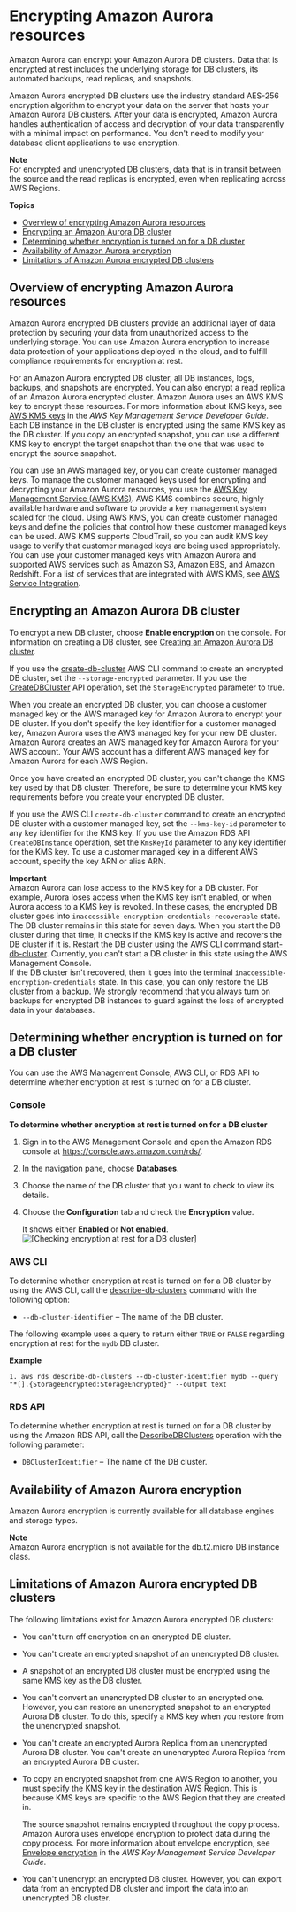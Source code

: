 # Encrypting Amazon Aurora resources<a name="Overview.Encryption"></a>

Amazon Aurora can encrypt your Amazon Aurora DB clusters\. Data that is encrypted at rest includes the underlying storage for DB clusters, its automated backups, read replicas, and snapshots\.

Amazon Aurora encrypted DB clusters use the industry standard AES\-256 encryption algorithm to encrypt your data on the server that hosts your Amazon Aurora DB clusters\. After your data is encrypted, Amazon Aurora handles authentication of access and decryption of your data transparently with a minimal impact on performance\. You don't need to modify your database client applications to use encryption\.

**Note**  
For encrypted and unencrypted DB clusters, data that is in transit between the source and the read replicas is encrypted, even when replicating across AWS Regions\.

**Topics**
+ [Overview of encrypting Amazon Aurora resources](#Overview.Encryption.Overview)
+ [Encrypting an Amazon Aurora DB cluster](#Overview.Encryption.Enabling)
+ [Determining whether encryption is turned on for a DB cluster](#Overview.Encryption.Determining)
+ [Availability of Amazon Aurora encryption](#Overview.Encryption.Availability)
+ [Limitations of Amazon Aurora encrypted DB clusters](#Overview.Encryption.Limitations)

## Overview of encrypting Amazon Aurora resources<a name="Overview.Encryption.Overview"></a>

Amazon Aurora encrypted DB clusters provide an additional layer of data protection by securing your data from unauthorized access to the underlying storage\. You can use Amazon Aurora encryption to increase data protection of your applications deployed in the cloud, and to fulfill compliance requirements for encryption at rest\.

For an Amazon Aurora encrypted DB cluster, all DB instances, logs, backups, and snapshots are encrypted\. You can also encrypt a read replica of an Amazon Aurora encrypted cluster\. Amazon Aurora uses an AWS KMS key to encrypt these resources\. For more information about KMS keys, see [AWS KMS keys](https://docs.aws.amazon.com/kms/latest/developerguide/concepts.html#kms_keys) in the *AWS Key Management Service Developer Guide*\. Each DB instance in the DB cluster is encrypted using the same KMS key as the DB cluster\. If you copy an encrypted snapshot, you can use a different KMS key to encrypt the target snapshot than the one that was used to encrypt the source snapshot\.

You can use an AWS managed key, or you can create customer managed keys\. To manage the customer managed keys used for encrypting and decrypting your Amazon Aurora resources, you use the [AWS Key Management Service \(AWS KMS\)](https://docs.aws.amazon.com/kms/latest/developerguide/)\. AWS KMS combines secure, highly available hardware and software to provide a key management system scaled for the cloud\. Using AWS KMS, you can create customer managed keys and define the policies that control how these customer managed keys can be used\. AWS KMS supports CloudTrail, so you can audit KMS key usage to verify that customer managed keys are being used appropriately\. You can use your customer managed keys with Amazon Aurora and supported AWS services such as Amazon S3, Amazon EBS, and Amazon Redshift\. For a list of services that are integrated with AWS KMS, see [AWS Service Integration](http://aws.amazon.com/kms/features/#AWS_Service_Integration)\.

## Encrypting an Amazon Aurora DB cluster<a name="Overview.Encryption.Enabling"></a>

To encrypt a new DB cluster, choose **Enable encryption** on the console\. For information on creating a DB cluster, see [Creating an Amazon Aurora DB cluster](Aurora.CreateInstance.md)\.

If you use the [create\-db\-cluster](https://docs.aws.amazon.com/cli/latest/reference/rds/create-db-cluster.html) AWS CLI command to create an encrypted DB cluster, set the `--storage-encrypted` parameter\. If you use the [CreateDBCluster](https://docs.aws.amazon.com/AmazonRDS/latest/APIReference/API_CreateDBCluster.html) API operation, set the `StorageEncrypted` parameter to true\.

When you create an encrypted DB cluster, you can choose a customer managed key or the AWS managed key for Amazon Aurora to encrypt your DB cluster\. If you don't specify the key identifier for a customer managed key, Amazon Aurora uses the AWS managed key for your new DB cluster\. Amazon Aurora creates an AWS managed key for Amazon Aurora for your AWS account\. Your AWS account has a different AWS managed key for Amazon Aurora for each AWS Region\.

Once you have created an encrypted DB cluster, you can't change the KMS key used by that DB cluster\. Therefore, be sure to determine your KMS key requirements before you create your encrypted DB cluster\.

If you use the AWS CLI `create-db-cluster` command to create an encrypted DB cluster with a customer managed key, set the `--kms-key-id` parameter to any key identifier for the KMS key\. If you use the Amazon RDS API `CreateDBInstance` operation, set the `KmsKeyId` parameter to any key identifier for the KMS key\. To use a customer managed key in a different AWS account, specify the key ARN or alias ARN\.

**Important**  
Amazon Aurora can lose access to the KMS key for a DB cluster\. For example, Aurora loses access when the KMS key isn't enabled, or when Aurora access to a KMS key is revoked\. In these cases, the encrypted DB cluster goes into `inaccessible-encryption-credentials-recoverable` state\. The DB cluster remains in this state for seven days\. When you start the DB cluster during that time, it checks if the KMS key is active and recovers the DB cluster if it is\. Restart the DB cluster using the AWS CLI command [start\-db\-cluster](https://docs.aws.amazon.com/cli/latest/reference/rds/start-db-cluster.html)\. Currently, you can't start a DB cluster in this state using the AWS Management Console\.  
If the DB cluster isn't recovered, then it goes into the terminal `inaccessible-encryption-credentials` state\. In this case, you can only restore the DB cluster from a backup\. We strongly recommend that you always turn on backups for encrypted DB instances to guard against the loss of encrypted data in your databases\.

## Determining whether encryption is turned on for a DB cluster<a name="Overview.Encryption.Determining"></a>

You can use the AWS Management Console, AWS CLI, or RDS API to determine whether encryption at rest is turned on for a DB cluster\.

### Console<a name="Overview.Encryption.Determining.CON"></a>

**To determine whether encryption at rest is turned on for a DB cluster**

1. Sign in to the AWS Management Console and open the Amazon RDS console at [https://console\.aws\.amazon\.com/rds/](https://console.aws.amazon.com/rds/)\.

1. In the navigation pane, choose **Databases**\.

1. Choose the name of the DB cluster that you want to check to view its details\.

1. Choose the **Configuration** tab and check the **Encryption** value\.

   It shows either **Enabled** or **Not enabled**\.  
![\[Checking encryption at rest for a DB cluster\]](http://docs.aws.amazon.com/AmazonRDS/latest/AuroraUserGuide/images/encryption-check-db-cluster.png)

### AWS CLI<a name="Overview.Encryption.Determining.CLI"></a>

To determine whether encryption at rest is turned on for a DB cluster by using the AWS CLI, call the [describe\-db\-clusters](https://docs.aws.amazon.com/cli/latest/reference/rds/describe-db-clusters.html) command with the following option: 
+ `--db-cluster-identifier` – The name of the DB cluster\.

The following example uses a query to return either `TRUE` or `FALSE` regarding encryption at rest for the `mydb` DB cluster\.

**Example**  

```
1. aws rds describe-db-clusters --db-cluster-identifier mydb --query "*[].{StorageEncrypted:StorageEncrypted}" --output text
```

### RDS API<a name="Overview.Encryption.Determining.API"></a>

To determine whether encryption at rest is turned on for a DB cluster by using the Amazon RDS API, call the [DescribeDBClusters](https://docs.aws.amazon.com/AmazonRDS/latest/APIReference/API_DescribeDBClusters.html) operation with the following parameter: 
+ `DBClusterIdentifier` – The name of the DB cluster\.

## Availability of Amazon Aurora encryption<a name="Overview.Encryption.Availability"></a>

Amazon Aurora encryption is currently available for all database engines and storage types\.

**Note**  
Amazon Aurora encryption is not available for the db\.t2\.micro DB instance class\.

## Limitations of Amazon Aurora encrypted DB clusters<a name="Overview.Encryption.Limitations"></a>

The following limitations exist for Amazon Aurora encrypted DB clusters:
+ You can't turn off encryption on an encrypted DB cluster\.
+ You can't create an encrypted snapshot of an unencrypted DB cluster\.
+ A snapshot of an encrypted DB cluster must be encrypted using the same KMS key as the DB cluster\.
+ You can't convert an unencrypted DB cluster to an encrypted one\. However, you can restore an unencrypted snapshot to an encrypted Aurora DB cluster\. To do this, specify a KMS key when you restore from the unencrypted snapshot\.
+ You can't create an encrypted Aurora Replica from an unencrypted Aurora DB cluster\. You can't create an unencrypted Aurora Replica from an encrypted Aurora DB cluster\.
+ To copy an encrypted snapshot from one AWS Region to another, you must specify the KMS key in the destination AWS Region\. This is because KMS keys are specific to the AWS Region that they are created in\.

  The source snapshot remains encrypted throughout the copy process\. Amazon Aurora uses envelope encryption to protect data during the copy process\. For more information about envelope encryption, see [ Envelope encryption](https://docs.aws.amazon.com/kms/latest/developerguide/concepts.html#enveloping) in the *AWS Key Management Service Developer Guide*\.
+ You can't unencrypt an encrypted DB cluster\. However, you can export data from an encrypted DB cluster and import the data into an unencrypted DB cluster\.